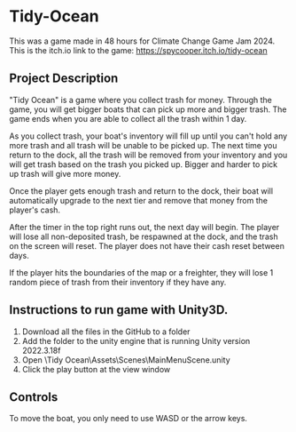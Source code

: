 # Tidy-Ocean
This was a game made in 48 hours for Climate Change Game Jam 2024.
This is the itch.io link to the game: https://spycooper.itch.io/tidy-ocean 

## Project Description
"Tidy Ocean" is a game where you collect trash for money. Through the game, you will get bigger boats that can pick up more and bigger trash. The game ends when you are able to collect all the trash within 1 day.

As you collect trash, your boat's inventory will fill up until you can't hold any more trash and all trash will be unable to be picked up. The next time you return to the dock, all the trash will be removed from your inventory and you will get trash based on the trash you picked up. Bigger and harder to pick up trash will give more money.

Once the player gets enough trash and return to the dock, their boat will automatically upgrade to the next tier and remove that money from the player's cash.

After the timer in the top right runs out, the next day will begin. The player will lose all non-deposited trash, be respawned at the dock, and the trash on the screen will reset. The player does not have their cash reset between days.

If the player hits the boundaries of the map or a freighter, they will lose 1 random piece of trash from their inventory if they have any.

## Instructions to run game with Unity3D.
1. Download all the files in the GitHub to a folder
2. Add the folder to the unity engine that is running Unity version 2022.3.18f
3. Open \Tidy Ocean\Assets\Scenes\MainMenuScene.unity
4. Click the play button at the view window

## Controls
To move the boat, you only need to use WASD or the arrow keys.

